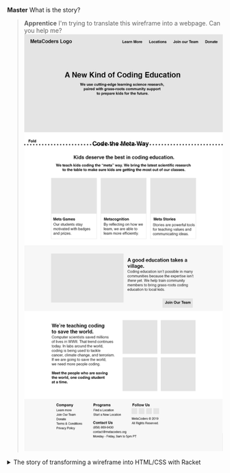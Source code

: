 **Master** What is the story?

> **Apprentice** I'm trying to translate this wireframe into a webpage. Can you help me?
![](./README-img/Homepage-Wireframe-1.png)


<details>
<summary>The story of transforming a wireframe into HTML/CSS with Racket</summary>

  
<details>
<summary>Hello World</summary>

**Master** The Racket `website` package would be perfect for this (https://github.com/thoughtstem/website).  Install it or update it.  In the docs, the `(render ...)` function has some sample code for making a single-page website.  Copy that into a Racket file and run it to generate a starter site.  (Post a screenshot when complete, please.)

> **Apprentice** I was able to get the starter site running:
![](./README-img/screen-shot1.png)
What should I do next?

</details>

<details>
<summary>Convert Hello World into template for organizing wireframe ideas</summary>

**Master** Your various sections in the wireframe look like bootstrap jumbotrons, so let's start with those.  Use `(div class: "jumbotron")` to make as many sections as there are in your wireframe.  (Screenshot when complete.)

> **Apprentice** It looks like it worked! 
![](./README-img/screen-shot2.png)
What should I do next?

<details>
<summary>Get bootstrap.css built into the site, and get the index.html page to include it</summary>

**Master** Almost.  Add `(bootstrap-files)` to the list of pages you're `(render ...)`ing (so the `bootstrap.css` gets rendered).  And wrap your page's content in `(content ...)` instead of `(html (body ...))` -- which will wrap your content in the correct `<html><head></head><body></body></html>` structure along with the necessary includes for bootstrap's css.  Oh, and put something in each jumbotron, so we can see if we're getting closer to the wireframe. (Screenshot.)


> **Apprentice** I ran into an error while I was trying to add `(bootstrap-files) to the list of pages I'm rendering. What did I do wrong?
![](./README-img/screen-shot3.png)
![](./README-img/screen-shot4.png)

**Master** 
  1) `(bootstrap-files)` needs to be outside of your index page.
  2) That `(index ...)` wrapper doesn't need to be there.
  3) Change `site` to `list`.  I'm deprecating `site`, and I need to update that in the `website` docs.   I will do that now.

> **Apprentice** Getting closer I think! It looks like it's not recognizing `(bootstrap-files).
![](./README-img/screen-shot5.png)
![](./README-img/screen-shot6.png)


**Master** `(require website/bootstrap)`.  While you're at it, update `website` and change your `(div class: "jumbotron" ...)`s to `(jumbotron ...)`.  I added that to the language just now.

> **Apprentice** I updated `website` with `raco update pkg website`. But it's not recognizing the jumbotron function yet:
![](./README-img/screen-shot7.png)
I grepped for "jumbotron" in `website` but couldn't find is except in .css files.

**Master** As you can see from my last commit to https://github.com/thoughtstem/website, there is a jumbotron function now.  Do the usual checks: Are you really sure you updated?  If so, find the package on your system, fine the bootstrap.rkt file,  verify there is a bootstrap function, etc.  Basically: Prove to me you got my update.

> **Apprentice** I had to pull from Github to get this work! Now it recognizes `(jumbotron)`, but doesn't like the ellipses:
![](./README-img/screen-shot8.png)
 
**Master** Don't do ellipses.  Those are meta characters. Put some content in there.  And don't do `(html (body ...))`, do `(content ...)`.

> **Apprentice** It's working! Check out what I have so far:
![](./README-img/screen-shot9.png)
What should I do next?

**Master** Those don't look like jumbotrons yet... Your page is not getting your css.  I can see from your screenshot you're viewing at `file://`.  When you develop with `website`, you should have a terminal running `raco website-preview` in your output directory.  I'll make that clearer in the docs.

> **Apprentice** Ohhhhh! Ok, it looks more jumbotron-y now:
![](./README-img/screen-shot10.png)
What should I do next?

</details>
</details>

<details>
<summary>Design guidance toward vision</summary>

**Master** Ignore the navbar for now.  Make the content look as close to your wireframe as possible in each jumbotron.  Use basic html tags -- e.g. `(h1 ...)`, `(h2 ...)`, etc.  Get as close as possible using those for typesetting.  Post a screenshot when you can't make it closer with what you know (and what you can find on the `website` docs).

> **Apprentice** This is as far as I could get:
![](./README-img/screen-shot11.png)
How do I justify text to the left, right, or center?

**Master** Use css attributes.  E.g.

```
(div style: (properties
             background-color: "red"
             color: "green")
 "I am a weird div tag from the 90s"))
 ``` 

But use `text-align:` instead (https://www.w3schools.com/cssref/pr_text_text-align.asp).

> **Apprentice** I got the centering to work!
![](./README-img/screen-shot12.png)

**Master** Cool.  Pick a part that you want to look more like the wireframe.  You're the question asker in this dialogue.  I just assign work.

> **Apprentice** Whoops. I lost my question between commits. Here it is: I noticed the apostrophe's are printing strangely: "We teach kids coding the â€œmetaâ€ way." Is there a fix for that? Also, I'd like to add 3 bootstrap cards in the 2nd jumbotron.

**Master** You have non-ASCII characters in your strings.  Hunt them down and replace them with the escaped equivalents: e.g. `\"`  

> **Apprentice** Awesome! These look good now:
![](./README-img/screen-shot13.png)

Can you help me with those 3 bootstrap "cards" now?

**Master** It's in the docs, but here's a card example:

```
(card
  (card-img-top)
  (card-body
    (card-title "I am a card")
    (card-subtitle "with a subtitle")
    (card-text "Lorem ipsum ....")
    (button-primary
      "Learn More")))
```

(Note that in bootstrap, you don't have to pass all of those things in.  If you don't want a button, you can omit it.  Same for almost everything.)

> **Apprentice** I got the cards working, but they're pretty big:
![](./README-img/screen-shot14.png)

> How do I make them fit them down to the right size?

**Master** Bootstrap provides the abstraction of rows and columns, which will resize things like cards to the approrpiate width.  You should actually read the whole bootstrap doc  https://getbootstrap.com/docs/4.3/layout/overview/ to get a sense for how to position things how you want, but also getting them to do responsive things on various devices.  But in this case, what you probably want is probably something like:

```
(row
  (col 
    (card ...))
  (col 
    (card ...))
  (col 
    (card ...)))
```

> **Apprentice** Awesome! These cards are looking pretty good!
![](./README-img/screen-shot15.png)

How would I change dimensions of the card so they're all the same height & so that the images have a ratio of 4:3?

</details>

 </details>


